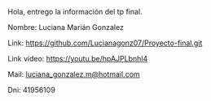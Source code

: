 Hola, entrego la información del tp final.

Nombre: Luciana Marián Gonzalez

Link: https://github.com/Lucianagonz07/Proyecto-final.git

Link video: https://youtu.be/hpAJPLbnhl4

Mail: luciana_gonzalez.m@hotmail.com

Dni: 41956109


